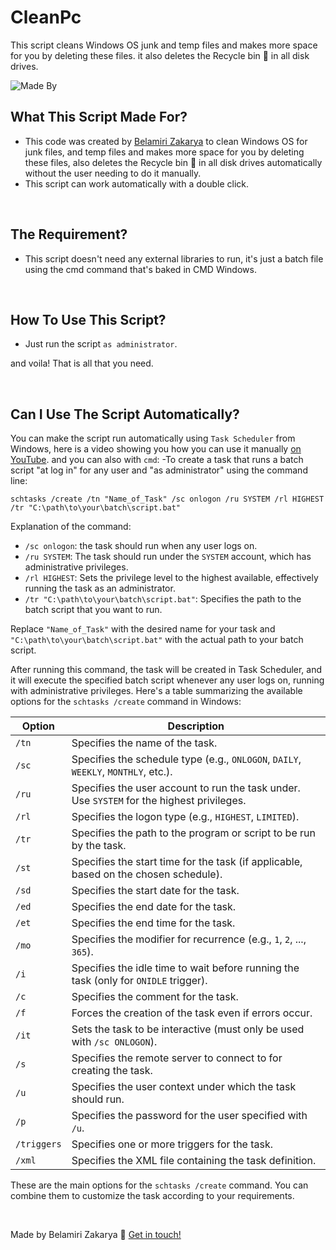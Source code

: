 # CleanPc
This script cleans Windows OS junk and temp files and makes more space for you by deleting these files.
it also deletes the Recycle bin 🚮 in all disk drives.

![Made By](https://img.shields.io/badge/made%20by-ZakaryaBelamiri-%234d41c0)
<br>

## What This Script Made For?
- This code was created by [Belamiri Zakarya](https://github.com/kakaa2993) to  clean Windows OS for junk files, and temp files and makes more space for you by deleting these files, also deletes the Recycle bin 🚮 in all disk drives automatically without the user needing to do it manually.
- This script can work automatically with a double click.

<br>

## The Requirement?
- This script doesn't need any external libraries to run, it's just a batch file using the cmd command that's baked in CMD Windows.

<br>

## How To Use This Script?
- Just run the script ``as administrator``.

and voila! That is all that you need.

<br>

## Can I Use The Script Automatically?
You can make the script run automatically using ``Task Scheduler`` from Windows, here is a video showing you how you can use it manually [on YouTube](https://youtu.be/RSwOrK4m82U?si=PzW9tNA-4Gh97k0e).
and you can also with ``cmd``:
-To create a task that runs a batch script "at log in" for any user and "as administrator" using the command line:
```batch
schtasks /create /tn "Name_of_Task" /sc onlogon /ru SYSTEM /rl HIGHEST /tr "C:\path\to\your\batch\script.bat"
```

Explanation of the command:

- `/sc onlogon`: the task should run when any user logs on.
- `/ru SYSTEM`: The task should run under the `SYSTEM` account, which has administrative privileges.
- `/rl HIGHEST`: Sets the privilege level to the highest available, effectively running the task as an administrator.
- `/tr "C:\path\to\your\batch\script.bat"`: Specifies the path to the batch script that you want to run.

Replace `"Name_of_Task"` with the desired name for your task and `"C:\path\to\your\batch\script.bat"` with the actual path to your batch script.

After running this command, the task will be created in Task Scheduler, and it will execute the specified batch script whenever any user logs on, running with administrative privileges.
Here's a table summarizing the available options for the `schtasks /create` command in Windows:

| Option           | Description                                                                                                  |
|------------------|--------------------------------------------------------------------------------------------------------------|
| `/tn`            | Specifies the name of the task.                                                                              |
| `/sc`            | Specifies the schedule type (e.g., `ONLOGON`, `DAILY`, `WEEKLY`, `MONTHLY`, etc.).                           |
| `/ru`            | Specifies the user account to run the task under. Use `SYSTEM` for the highest privileges.                   |
| `/rl`            | Specifies the logon type (e.g., `HIGHEST`, `LIMITED`).                                                        |
| `/tr`            | Specifies the path to the program or script to be run by the task.                                           |
| `/st`            | Specifies the start time for the task (if applicable, based on the chosen schedule).                          |
| `/sd`            | Specifies the start date for the task.                                                                      |
| `/ed`            | Specifies the end date for the task.                                                                        |
| `/et`            | Specifies the end time for the task.                                                                        |
| `/mo`            | Specifies the modifier for recurrence (e.g., `1`, `2`, ..., `365`).                                          |
| `/i`             | Specifies the idle time to wait before running the task (only for `ONIDLE` trigger).                         |
| `/c`             | Specifies the comment for the task.                                                                         |
| `/f`             | Forces the creation of the task even if errors occur.                                                        |
| `/it`            | Sets the task to be interactive (must only be used with `/sc ONLOGON`).                                      |
| `/s`             | Specifies the remote server to connect to for creating the task.                                             |
| `/u`             | Specifies the user context under which the task should run.                                                  |
| `/p`             | Specifies the password for the user specified with `/u`.                                                     |
| `/triggers`      | Specifies one or more triggers for the task.                                                                |
| `/xml`           | Specifies the XML file containing the task definition.                                                       |

These are the main options for the `schtasks /create` command. You can combine them to customize the task according to your requirements.

<br>

Made by Belamiri Zakarya  :wave: [Get in touch!](https://github.com/kakaa2993)


